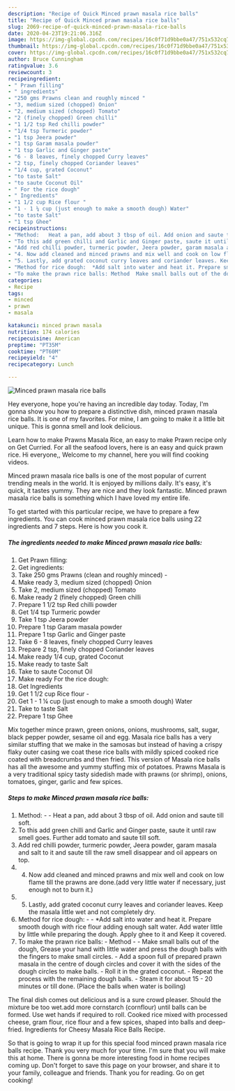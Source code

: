 ```yaml
---
description: "Recipe of Quick Minced prawn masala rice balls"
title: "Recipe of Quick Minced prawn masala rice balls"
slug: 2069-recipe-of-quick-minced-prawn-masala-rice-balls
date: 2020-04-23T19:21:06.316Z
image: https://img-global.cpcdn.com/recipes/16c0f71d9bbe0a47/751x532cq70/minced-prawn-masala-rice-balls-recipe-main-photo.jpg
thumbnail: https://img-global.cpcdn.com/recipes/16c0f71d9bbe0a47/751x532cq70/minced-prawn-masala-rice-balls-recipe-main-photo.jpg
cover: https://img-global.cpcdn.com/recipes/16c0f71d9bbe0a47/751x532cq70/minced-prawn-masala-rice-balls-recipe-main-photo.jpg
author: Bruce Cunningham
ratingvalue: 3.6
reviewcount: 3
recipeingredient:
- " Prawn filling"
- " ingredients"
- "250 gms Prawns clean and roughly minced "
- "3, medium sized (chopped) Onion"
- "2, medium sized (chopped) Tomato"
- "2 (finely chopped) Green chilli"
- "1 1/2 tsp Red chilli powder"
- "1/4 tsp Turmeric powder"
- "1 tsp Jeera powder"
- "1 tsp Garam masala powder"
- "1 tsp Garlic and Ginger paste"
- "6 - 8 leaves, finely chopped Curry leaves"
- "2 tsp, finely chopped Coriander leaves"
- "1/4 cup, grated Coconut"
- "to taste Salt"
- "to saute Coconut Oil"
- " For the rice dough"
- " Ingredients"
- "1 1/2 cup Rice flour "
- "1 - 1 ¼ cup (just enough to make a smooth dough) Water"
- "to taste Salt"
- "1 tsp Ghee"
recipeinstructions:
- "Method:   Heat a pan, add about 3 tbsp of oil. Add onion and saute till soft."
- "To this add green chilli and Garlic and Ginger paste, saute it until raw smell goes. Further add tomato and saute till soft."
- "Add red chilli powder, turmeric powder, Jeera powder, garam masala and salt to it and saute till the raw smell disappear and oil appears on top."
- "4. Now add cleaned and minced prawns and mix well and cook on low flame till the prawns are done.(add very little water if necessary, just enough not to burn it.)"
- "5. Lastly, add grated coconut curry leaves and coriander leaves. Keep the masala little wet and not completely dry."
- "Method for rice dough:  *Add salt into water and heat it. Prepare smooth dough with rice flour adding enough salt water. Add water little by little while preparing the dough. Apply ghee to it and Keep it covered."
- "To make the prawn rice balls: Method  Make small balls out of the dough, Grease your hand with little water and press the dough balls with the fingers to make small circles.  Add a spoon full of prepared prawn masala in the centre of dough circles and cover it with the sides of the dough circles to make balls.  Roll it in the grated coconut.  Repeat the process with the remaining dough balls.  Steam it for about 15 - 20 minutes or till done. (Place the balls when water is boiling)"
categories:
- Recipe
tags:
- minced
- prawn
- masala

katakunci: minced prawn masala 
nutrition: 174 calories
recipecuisine: American
preptime: "PT35M"
cooktime: "PT60M"
recipeyield: "4"
recipecategory: Lunch

---
```



![Minced prawn masala rice balls](https://img-global.cpcdn.com/recipes/16c0f71d9bbe0a47/751x532cq70/minced-prawn-masala-rice-balls-recipe-main-photo.jpg)

Hey everyone, hope you're having an incredible day today. Today, I'm gonna show you how to prepare a distinctive dish, minced prawn masala rice balls. It is one of my favorites. For mine, I am going to make it a little bit unique. This is gonna smell and look delicious.

Learn how to make Prawns Masala Rice, an easy to make Prawn recipe only on Get Curried. For all the seafood lovers, here is an easy and quick prawn rice. Hi everyone,, Welcome to my channel, here you will find cooking videos.

Minced prawn masala rice balls is one of the most popular of current trending meals in the world. It is enjoyed by millions daily. It's easy, it's quick, it tastes yummy. They are nice and they look fantastic. Minced prawn masala rice balls is something which I have loved my entire life.


To get started with this particular recipe, we have to prepare a few ingredients. You can cook minced prawn masala rice balls using 22 ingredients and 7 steps. Here is how you cook it.

<!--inarticleads1-->

##### The ingredients needed to make Minced prawn masala rice balls:

1. Get  Prawn filling:
1. Get  ingredients:
1. Take 250 gms Prawns (clean and roughly minced) -
1. Make ready 3, medium sized (chopped) Onion
1. Take 2, medium sized (chopped) Tomato
1. Make ready 2 (finely chopped) Green chilli
1. Prepare 1 1/2 tsp Red chilli powder
1. Get 1/4 tsp Turmeric powder
1. Take 1 tsp Jeera powder
1. Prepare 1 tsp Garam masala powder
1. Prepare 1 tsp Garlic and Ginger paste
1. Take 6 - 8 leaves, finely chopped Curry leaves
1. Prepare 2 tsp, finely chopped Coriander leaves
1. Make ready 1/4 cup, grated Coconut
1. Make ready to taste Salt
1. Take to saute Coconut Oil
1. Make ready  For the rice dough:
1. Get  Ingredients
1. Get 1 1/2 cup Rice flour -
1. Get 1 - 1 ¼ cup (just enough to make a smooth dough) Water
1. Take to taste Salt
1. Prepare 1 tsp Ghee


Mix together mince prawn, green onions, onions, mushrooms, salt, sugar, black pepper powder, sesame oil and egg. Masala rice balls has a very similar stuffing that we make in the samosas but instead of having a crispy flaky outer casing we coat these rice balls with mildly spiced cooked rice coated with breadcrumbs and then fried. This version of Masala rice balls has all the awesome and yummy stuffing mix of potatoes. Prawns Masala is a very traditional spicy tasty sidedish made with prawns (or shrimp), onions, tomatoes, ginger, garlic and few spices. 

<!--inarticleads2-->

##### Steps to make Minced prawn masala rice balls:

1. Method: -  -  Heat a pan, add about 3 tbsp of oil. Add onion and saute till soft.
1. To this add green chilli and Garlic and Ginger paste, saute it until raw smell goes. Further add tomato and saute till soft.
1. Add red chilli powder, turmeric powder, Jeera powder, garam masala and salt to it and saute till the raw smell disappear and oil appears on top.
1. 4. Now add cleaned and minced prawns and mix well and cook on low flame till the prawns are done.(add very little water if necessary, just enough not to burn it.)
1. 5. Lastly, add grated coconut curry leaves and coriander leaves. Keep the masala little wet and not completely dry.
1. Method for rice dough: -  - *Add salt into water and heat it. Prepare smooth dough with rice flour adding enough salt water. Add water little by little while preparing the dough. Apply ghee to it and Keep it covered.
1. To make the prawn rice balls: - Method -  - Make small balls out of the dough, Grease your hand with little water and press the dough balls with the fingers to make small circles. -  Add a spoon full of prepared prawn masala in the centre of dough circles and cover it with the sides of the dough circles to make balls. -  Roll it in the grated coconut. -  Repeat the process with the remaining dough balls. -  Steam it for about 15 - 20 minutes or till done. (Place the balls when water is boiling)


The final dish comes out delicious and is a sure crowd pleaser. Should the mixture be too wet.add more cornstarch (cornflour) until balls can be formed. Use wet hands if required to roll. Cooked rice mixed with processed cheese, gram flour, rice flour and a few spices, shaped into balls and deep-fried. Ingredients for Cheesy Masala Rice Balls Recipe. 

So that is going to wrap it up for this special food minced prawn masala rice balls recipe. Thank you very much for your time. I'm sure that you will make this at home. There is gonna be more interesting food in home recipes coming up. Don't forget to save this page on your browser, and share it to your family, colleague and friends. Thank you for reading. Go on get cooking!
